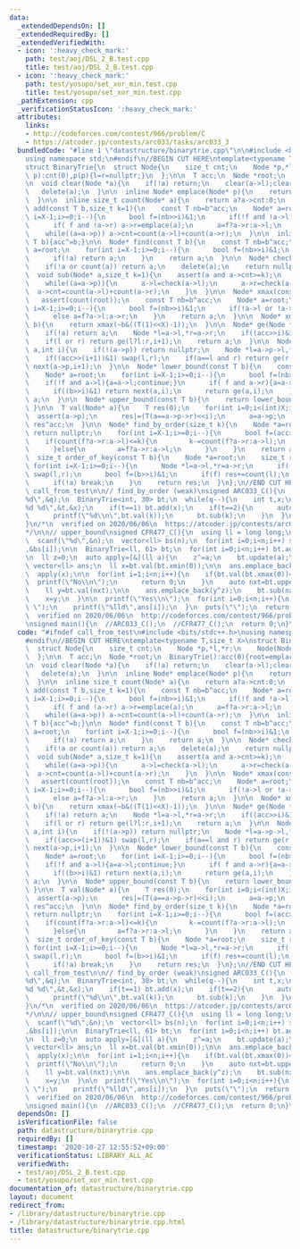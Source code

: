 ```yaml
---
data:
  _extendedDependsOn: []
  _extendedRequiredBy: []
  _extendedVerifiedWith:
  - icon: ':heavy_check_mark:'
    path: test/aoj/DSL_2_B.test.cpp
    title: test/aoj/DSL_2_B.test.cpp
  - icon: ':heavy_check_mark:'
    path: test/yosupo/set_xor_min.test.cpp
    title: test/yosupo/set_xor_min.test.cpp
  _pathExtension: cpp
  _verificationStatusIcon: ':heavy_check_mark:'
  attributes:
    links:
    - http://codeforces.com/contest/966/problem/C
    - https://atcoder.jp/contests/arc033/tasks/arc033_3
  bundledCode: "#line 1 \"datastructure/binarytrie.cpp\"\n\n#include <bits/stdc++.h>\n\
    using namespace std;\n#endif\n//BEGIN CUT HERE\ntemplate<typename T,size_t X>\n\
    struct BinaryTrie{\n  struct Node{\n    size_t cnt;\n    Node *p,*l,*r;\n    Node(Node*\
    \ p):cnt(0),p(p){l=r=nullptr;}\n  };\n\n  T acc;\n  Node *root;\n  BinaryTrie():acc(0){root=emplace(nullptr);}\n\
    \n  void clear(Node *a){\n    if(!a) return;\n    clear(a->l);clear(a->r);\n \
    \   delete(a);\n  }\n\n  inline Node* emplace(Node* p){\n    return new Node(p);\n\
    \  }\n\n  inline size_t count(Node* a){\n    return a?a->cnt:0;\n  }\n\n  void\
    \ add(const T b,size_t k=1){\n    const T nb=b^acc;\n    Node* a=root;\n    for(int\
    \ i=X-1;i>=0;i--){\n      bool f=(nb>>i)&1;\n      if(!f and !a->l) a->l=emplace(a);\n\
    \      if( f and !a->r) a->r=emplace(a);\n      a=f?a->r:a->l;\n    }\n    a->cnt+=k;\n\
    \    while((a=a->p)) a->cnt=count(a->l)+count(a->r);\n  }\n\n  inline void update(const\
    \ T b){acc^=b;}\n\n  Node* find(const T b){\n    const T nb=b^acc;\n    Node*\
    \ a=root;\n    for(int i=X-1;i>=0;i--){\n      bool f=(nb>>i)&1;\n      a=f?a->r:a->l;\n\
    \      if(!a) return a;\n    }\n    return a;\n  }\n\n  Node* check(Node *a){\n\
    \    if(!a or count(a)) return a;\n    delete(a);\n    return nullptr;\n  }\n\n\
    \  void sub(Node* a,size_t k=1){\n    assert(a and a->cnt>=k);\n    a->cnt-=k;\n\
    \    while((a=a->p)){\n      a->l=check(a->l);\n      a->r=check(a->r);\n    \
    \  a->cnt=count(a->l)+count(a->r);\n    }\n  }\n\n  Node* xmax(const T b){\n \
    \   assert(count(root));\n    const T nb=b^acc;\n    Node* a=root;\n    for(int\
    \ i=X-1;i>=0;i--){\n      bool f=(nb>>i)&1;\n      if(!a->l or !a->r) a=a->l?a->l:a->r;\n\
    \      else a=f?a->l:a->r;\n    }\n    return a;\n  }\n\n  Node* xmin(const T\
    \ b){\n    return xmax(~b&((T(1)<<X)-1));\n  }\n\n  Node* ge(Node *a,int i){\n\
    \    if(!a) return a;\n    Node *l=a->l,*r=a->r;\n    if((acc>>i)&1) swap(l,r);\n\
    \    if(l or r) return ge(l?l:r,i+1);\n    return a;\n  }\n\n  Node* next(Node*\
    \ a,int i){\n    if(!(a->p)) return nullptr;\n    Node *l=a->p->l,*r=a->p->r;\n\
    \    if((acc>>(i+1))&1) swap(l,r);\n    if(a==l and r) return ge(r,i);\n    return\
    \ next(a->p,i+1);\n  }\n\n  Node* lower_bound(const T b){\n    const T nb=b^acc;\n\
    \    Node* a=root;\n    for(int i=X-1;i>=0;i--){\n      bool f=(nb>>i)&1;\n  \
    \    if(!f and a->l){a=a->l;continue;}\n      if( f and a->r){a=a->r;continue;}\n\
    \      if((b>>i)&1) return next(a,i);\n      return ge(a,i);\n    }\n    return\
    \ a;\n  }\n\n  Node* upper_bound(const T b){\n    return lower_bound(b+1);\n \
    \ }\n\n  T val(Node* a){\n    T res(0);\n    for(int i=0;i<(int)X;i++){\n    \
    \  assert(a->p);\n      res|=(T(a==a->p->r)<<i);\n      a=a->p;\n    }\n    return\
    \ res^acc;\n  }\n\n  Node* find_by_order(size_t k){\n    Node *a=root;\n    if(count(a)<=k)\
    \ return nullptr;\n    for(int i=X-1;i>=0;i--){\n      bool f=(acc>>i)&1;\n  \
    \    if(count(f?a->r:a->l)<=k){\n        k-=count(f?a->r:a->l);\n        a=f?a->l:a->r;\n\
    \      }else{\n        a=f?a->r:a->l;\n      }\n    }\n    return a;\n  }\n\n\
    \  size_t order_of_key(const T b){\n    Node *a=root;\n    size_t res=0;\n   \
    \ for(int i=X-1;i>=0;i--){\n      Node *l=a->l,*r=a->r;\n      if((acc>>i)&1)\
    \ swap(l,r);\n      bool f=(b>>i)&1;\n      if(f) res+=count(l);\n      a=f?r:l;\n\
    \      if(!a) break;\n    }\n    return res;\n  }\n};\n//END CUT HERE\n#ifndef\
    \ call_from_test\n\n// find_by_order (weak)\nsigned ARC033_C(){\n  int q;\n  scanf(\"\
    %d\",&q);\n  BinaryTrie<int, 30> bt;\n  while(q--){\n    int t,x;\n    scanf(\"\
    %d %d\",&t,&x);\n    if(t==1) bt.add(x);\n    if(t==2){\n      auto k=bt.find_by_order(x-1);\n\
    \      printf(\"%d\\n\",bt.val(k));\n      bt.sub(k);\n    }\n  }\n  return 0;\n\
    }\n/*\n  verified on 2020/06/06\n  https://atcoder.jp/contests/arc033/tasks/arc033_3\n\
    */\n\n// upper_bound\nsigned CFR477_C(){\n  using ll = long long;\n\n  int n;\n\
    \  scanf(\"%d\",&n);\n  vector<ll> bs(n);\n  for(int i=0;i<n;i++) scanf(\"%lld\"\
    ,&bs[i]);\n\n  BinaryTrie<ll, 61> bt;\n  for(int i=0;i<n;i++) bt.add(bs[i]);\n\
    \n  ll z=0;\n  auto apply=[&](ll a){\n    z^=a;\n    bt.update(a);\n  };\n\n \
    \ vector<ll> ans;\n  ll x=bt.val(bt.xmin(0));\n\n  ans.emplace_back(x);\n  bt.sub(bt.find(x));\n\
    \  apply(x);\n\n  for(int i=1;i<n;i++){\n    if(bt.val(bt.xmax(0))<=x){\n    \
    \  printf(\"No\\n\");\n      return 0;\n    }\n    auto nxt=bt.upper_bound(x);\n\
    \    ll y=bt.val(nxt);\n\n    ans.emplace_back(y^z);\n    bt.sub(nxt);\n    apply(x^y);\n\
    \    x=y;\n  }\n\n  printf(\"Yes\\n\");\n  for(int i=0;i<n;i++){\n    if(i) printf(\"\
    \ \");\n    printf(\"%lld\",ans[i]);\n  }\n  puts(\"\");\n  return 0;\n}\n/*\n\
    \  verified on 2020/06/06\n  http://codeforces.com/contest/966/problem/C\n*/\n\
    \nsigned main(){\n  //ARC033_C();\n  //CFR477_C();\n  return 0;\n}\n#endif\n"
  code: "#ifndef call_from_test\n#include <bits/stdc++.h>\nusing namespace std;\n\
    #endif\n//BEGIN CUT HERE\ntemplate<typename T,size_t X>\nstruct BinaryTrie{\n\
    \  struct Node{\n    size_t cnt;\n    Node *p,*l,*r;\n    Node(Node* p):cnt(0),p(p){l=r=nullptr;}\n\
    \  };\n\n  T acc;\n  Node *root;\n  BinaryTrie():acc(0){root=emplace(nullptr);}\n\
    \n  void clear(Node *a){\n    if(!a) return;\n    clear(a->l);clear(a->r);\n \
    \   delete(a);\n  }\n\n  inline Node* emplace(Node* p){\n    return new Node(p);\n\
    \  }\n\n  inline size_t count(Node* a){\n    return a?a->cnt:0;\n  }\n\n  void\
    \ add(const T b,size_t k=1){\n    const T nb=b^acc;\n    Node* a=root;\n    for(int\
    \ i=X-1;i>=0;i--){\n      bool f=(nb>>i)&1;\n      if(!f and !a->l) a->l=emplace(a);\n\
    \      if( f and !a->r) a->r=emplace(a);\n      a=f?a->r:a->l;\n    }\n    a->cnt+=k;\n\
    \    while((a=a->p)) a->cnt=count(a->l)+count(a->r);\n  }\n\n  inline void update(const\
    \ T b){acc^=b;}\n\n  Node* find(const T b){\n    const T nb=b^acc;\n    Node*\
    \ a=root;\n    for(int i=X-1;i>=0;i--){\n      bool f=(nb>>i)&1;\n      a=f?a->r:a->l;\n\
    \      if(!a) return a;\n    }\n    return a;\n  }\n\n  Node* check(Node *a){\n\
    \    if(!a or count(a)) return a;\n    delete(a);\n    return nullptr;\n  }\n\n\
    \  void sub(Node* a,size_t k=1){\n    assert(a and a->cnt>=k);\n    a->cnt-=k;\n\
    \    while((a=a->p)){\n      a->l=check(a->l);\n      a->r=check(a->r);\n    \
    \  a->cnt=count(a->l)+count(a->r);\n    }\n  }\n\n  Node* xmax(const T b){\n \
    \   assert(count(root));\n    const T nb=b^acc;\n    Node* a=root;\n    for(int\
    \ i=X-1;i>=0;i--){\n      bool f=(nb>>i)&1;\n      if(!a->l or !a->r) a=a->l?a->l:a->r;\n\
    \      else a=f?a->l:a->r;\n    }\n    return a;\n  }\n\n  Node* xmin(const T\
    \ b){\n    return xmax(~b&((T(1)<<X)-1));\n  }\n\n  Node* ge(Node *a,int i){\n\
    \    if(!a) return a;\n    Node *l=a->l,*r=a->r;\n    if((acc>>i)&1) swap(l,r);\n\
    \    if(l or r) return ge(l?l:r,i+1);\n    return a;\n  }\n\n  Node* next(Node*\
    \ a,int i){\n    if(!(a->p)) return nullptr;\n    Node *l=a->p->l,*r=a->p->r;\n\
    \    if((acc>>(i+1))&1) swap(l,r);\n    if(a==l and r) return ge(r,i);\n    return\
    \ next(a->p,i+1);\n  }\n\n  Node* lower_bound(const T b){\n    const T nb=b^acc;\n\
    \    Node* a=root;\n    for(int i=X-1;i>=0;i--){\n      bool f=(nb>>i)&1;\n  \
    \    if(!f and a->l){a=a->l;continue;}\n      if( f and a->r){a=a->r;continue;}\n\
    \      if((b>>i)&1) return next(a,i);\n      return ge(a,i);\n    }\n    return\
    \ a;\n  }\n\n  Node* upper_bound(const T b){\n    return lower_bound(b+1);\n \
    \ }\n\n  T val(Node* a){\n    T res(0);\n    for(int i=0;i<(int)X;i++){\n    \
    \  assert(a->p);\n      res|=(T(a==a->p->r)<<i);\n      a=a->p;\n    }\n    return\
    \ res^acc;\n  }\n\n  Node* find_by_order(size_t k){\n    Node *a=root;\n    if(count(a)<=k)\
    \ return nullptr;\n    for(int i=X-1;i>=0;i--){\n      bool f=(acc>>i)&1;\n  \
    \    if(count(f?a->r:a->l)<=k){\n        k-=count(f?a->r:a->l);\n        a=f?a->l:a->r;\n\
    \      }else{\n        a=f?a->r:a->l;\n      }\n    }\n    return a;\n  }\n\n\
    \  size_t order_of_key(const T b){\n    Node *a=root;\n    size_t res=0;\n   \
    \ for(int i=X-1;i>=0;i--){\n      Node *l=a->l,*r=a->r;\n      if((acc>>i)&1)\
    \ swap(l,r);\n      bool f=(b>>i)&1;\n      if(f) res+=count(l);\n      a=f?r:l;\n\
    \      if(!a) break;\n    }\n    return res;\n  }\n};\n//END CUT HERE\n#ifndef\
    \ call_from_test\n\n// find_by_order (weak)\nsigned ARC033_C(){\n  int q;\n  scanf(\"\
    %d\",&q);\n  BinaryTrie<int, 30> bt;\n  while(q--){\n    int t,x;\n    scanf(\"\
    %d %d\",&t,&x);\n    if(t==1) bt.add(x);\n    if(t==2){\n      auto k=bt.find_by_order(x-1);\n\
    \      printf(\"%d\\n\",bt.val(k));\n      bt.sub(k);\n    }\n  }\n  return 0;\n\
    }\n/*\n  verified on 2020/06/06\n  https://atcoder.jp/contests/arc033/tasks/arc033_3\n\
    */\n\n// upper_bound\nsigned CFR477_C(){\n  using ll = long long;\n\n  int n;\n\
    \  scanf(\"%d\",&n);\n  vector<ll> bs(n);\n  for(int i=0;i<n;i++) scanf(\"%lld\"\
    ,&bs[i]);\n\n  BinaryTrie<ll, 61> bt;\n  for(int i=0;i<n;i++) bt.add(bs[i]);\n\
    \n  ll z=0;\n  auto apply=[&](ll a){\n    z^=a;\n    bt.update(a);\n  };\n\n \
    \ vector<ll> ans;\n  ll x=bt.val(bt.xmin(0));\n\n  ans.emplace_back(x);\n  bt.sub(bt.find(x));\n\
    \  apply(x);\n\n  for(int i=1;i<n;i++){\n    if(bt.val(bt.xmax(0))<=x){\n    \
    \  printf(\"No\\n\");\n      return 0;\n    }\n    auto nxt=bt.upper_bound(x);\n\
    \    ll y=bt.val(nxt);\n\n    ans.emplace_back(y^z);\n    bt.sub(nxt);\n    apply(x^y);\n\
    \    x=y;\n  }\n\n  printf(\"Yes\\n\");\n  for(int i=0;i<n;i++){\n    if(i) printf(\"\
    \ \");\n    printf(\"%lld\",ans[i]);\n  }\n  puts(\"\");\n  return 0;\n}\n/*\n\
    \  verified on 2020/06/06\n  http://codeforces.com/contest/966/problem/C\n*/\n\
    \nsigned main(){\n  //ARC033_C();\n  //CFR477_C();\n  return 0;\n}\n#endif\n"
  dependsOn: []
  isVerificationFile: false
  path: datastructure/binarytrie.cpp
  requiredBy: []
  timestamp: '2020-10-27 12:55:52+09:00'
  verificationStatus: LIBRARY_ALL_AC
  verifiedWith:
  - test/aoj/DSL_2_B.test.cpp
  - test/yosupo/set_xor_min.test.cpp
documentation_of: datastructure/binarytrie.cpp
layout: document
redirect_from:
- /library/datastructure/binarytrie.cpp
- /library/datastructure/binarytrie.cpp.html
title: datastructure/binarytrie.cpp
---
```

